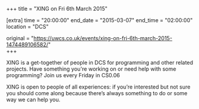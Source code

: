 +++
title = "XING on Fri 6th March 2015"

[extra]
time = "20:00:00"
end_date = "2015-03-07"
end_time = "02:00:00"
location = "DCS"

original = "https://uwcs.co.uk/events/xing-on-fri-6th-march-2015-1474489106582/"    
+++

XING is a get-together of people in DCS for programming and other related projects. Have something you're working on or need help with some programming? Join us every Friday in CS0.06

XING is open to people of all experiences: if you’re interested but not sure you should come along because there’s always something to do or some way we can help you.

